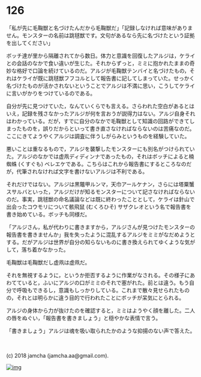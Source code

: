 # 126

「私が先に毛鞠獣と名づけたんだから毛鞠獣だ」「記録しなければ意味がありません。モンスターの名前は跳毬獣です。文句があるなら先に名づけたという証拠を出してください」  

ボッチ達が里から隔離されてから数日。体力と意識を回復したアルジは，ケライとの会話のなかで食い違いが生じた。それからずっと，ミミに抱かれたままの奇妙な格好で口論を続けているのだ。アルジが毛鞠獣テンバイと名づけたもの，それはケライが既に跳毬獣フフコルとして報告書に記してしまっていた。せっかく名づけたものが活かされないということでアルジは不満に思い，こうしてケライに言いがかりをつけているのである。  

自分が先に見つけていた，なんていくらでも言える。さらわれた空白があるとはいえ，記録を残さなかったアルジが何を言おうが説得力はない。アルジ自身それはわかっている。だが，すでに自分のなかで毛鞠獣として知識の回路ができてしまったものを，誤りだからといって書き直さなければならないのは苦痛なのだ。ここにきてようやくアルジは調査に伴うしがらみというものを経験していた。  

悪いことは重なるもので，アルジを襲撃したモンスターにも別名がつけられていた。アルジのなかでは虚凧ディディンナであったもの，それはボッチによると楠蜘蛛 (くすぐも) ベレエケである。こちらはこれから報告書にするところなのだが，代筆されなければ文字を書けないアルジは不利である。  

それだけではない。アルジは黒鼈甲ルンマ，天巾アールケナン，さらには塔粟蟹スサルバといった，アルジだけが知るモンスターについて記さなければならないのだ。事実，跳毬獣の命名議論などは既に終わったこととして，ケライは針山で出会ったコウモリについて骸飛鼠 (むくろひそ) サザクレオという名で報告書を書き始めている。ボッチも同様だ。  

「アルジさん，私が代わりに書きますから，アルジさんが見つけたモンスターの報告書を書きませんか」我を失ったように混乱するアルジをミミがなだめようとする。だがアルジは世界が自分の知らないものに書き換えられてゆくような気がして，落ち着かなかった。  

毛鞠獣は毛鞠獣だし虚凧は虚凧だ。  

それを無視するように，というか拒否するように作業がなされる。その様子にあわてていると，ふいにアルジの口がミミのそれで塞がれた。前とは違う。もう自分で呼吸もできるし，意識もしっかりしている。これまで散々見せられたものの，それとは明らかに違う目的で行われたことにボッチが呆気にとられる。  

アルジの身体から力が抜けたのを確認すると，ミミはようやく顔を離した。二人の唇をぬぐい，「報告書を書きましょう」と穏やかな表情で言う。  

「書きましょう」アルジは魂を吸い取られたかのような抑揚のない声で答えた。  

<br>  
<br>  
(c) 2018 jamcha (jamcha.aa@gmail.com).  

[![img](http://i.creativecommons.org/l/by-nc-sa/4.0/88x31.png)](http://creativecommons.org/licenses/by-nc-sa/4.0/deed)